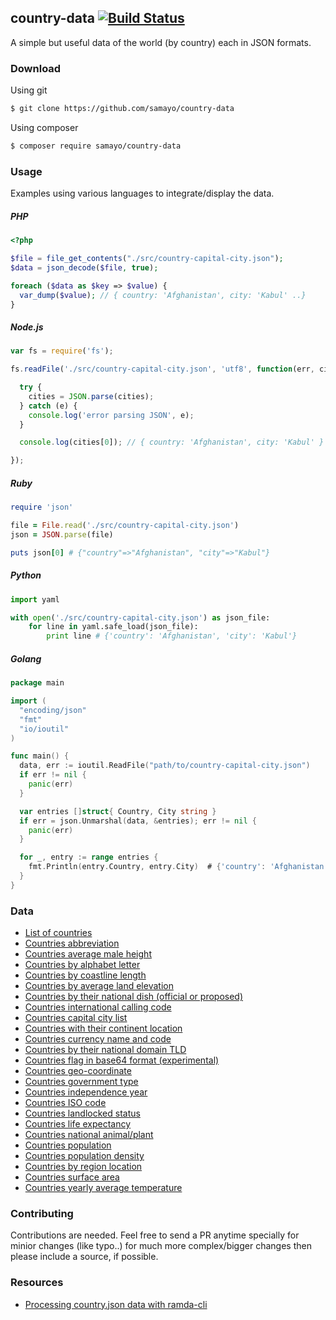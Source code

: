 ## country-data  [![Build Status](https://travis-ci.org/samayo/country-data.svg?branch=master)](https://travis-ci.org/samayo/country-data)

A simple but useful data of the world (by country) each in JSON formats.

### Download
Using git
```bash
$ git clone https://github.com/samayo/country-data
```
Using composer
```bash
$ composer require samayo/country-data
```

### Usage
Examples using various languages to integrate/display the data. 

##### PHP 
```php
<?php 

$file = file_get_contents("./src/country-capital-city.json");
$data = json_decode($file, true); 

foreach ($data as $key => $value) {
  var_dump($value); // { country: 'Afghanistan', city: 'Kabul' ..}
} 
```

##### Node.js
```javascript
var fs = require('fs');

fs.readFile('./src/country-capital-city.json', 'utf8', function(err, cities) {

  try {
    cities = JSON.parse(cities);
  } catch (e) {
    console.log('error parsing JSON', e);
  }

  console.log(cities[0]); // { country: 'Afghanistan', city: 'Kabul' }

});
```

##### Ruby
```ruby
require 'json'

file = File.read('./src/country-capital-city.json')
json = JSON.parse(file)

puts json[0] # {"country"=>"Afghanistan", "city"=>"Kabul"}
```

##### Python
```python
import yaml

with open('./src/country-capital-city.json') as json_file:
    for line in yaml.safe_load(json_file):
        print line # {'country': 'Afghanistan', 'city': 'Kabul'}
```

##### Golang

```go
package main

import (
  "encoding/json"
  "fmt"
  "io/ioutil"
)

func main() {
  data, err := ioutil.ReadFile("path/to/country-capital-city.json")
  if err != nil {
    panic(err)
  }

  var entries []struct{ Country, City string }
  if err = json.Unmarshal(data, &entries); err != nil {
    panic(err)
  }

  for _, entry := range entries {
    fmt.Println(entry.Country, entry.City)  # {'country': 'Afghanistan', 'city': 'Kabul'}
  }
}

```  

### Data

- [List of countries](https://github.com/samayo/country.json/blob/master/src/country.json)
- [Countries abbreviation](https://github.com/samayo/country.json/blob/master/src/country-abbreviation.json)
- [Countries average male height](https://github.com/samayo/country.json/blob/master/src/country-avg-male-height.json)
- [Countries by alphabet letter](https://github.com/samayo/country.json/blob/master/src/country-by-alphabet-letter.json)
- [Countries by coastline length](https://github.com/samayo/country.json/blob/master/src/country-by-costline.json)
- [Countries by average land elevation](https://github.com/samayo/country.json/blob/master/src/country-elevation.json)
- [Countries by their national dish (official or proposed)](https://github.com/samayo/country.json/blob/master/src/country-by-national-dish.json)
- [Countries international calling code](https://github.com/samayo/country.json/blob/master/src/country-calling-code.json)
- [Countries capital city list](https://github.com/samayo/country.json/blob/master/src/country.json)
- [Countries with their continent location](https://github.com/samayo/country.json/blob/master/src/country-continent.json)
- [Countries currency name and code](https://github.com/samayo/country.json/blob/master/src/country-currency-name-and-code.json)
- [Countries by their national domain TLD](https://github.com/samayo/country.json/blob/master/src/country-domain-tld.json)
- [Countries flag in base64 format (experimental)](https://github.com/samayo/country.json/blob/master/src/country-flag.json)
- [Countries geo-coordinate](https://github.com/samayo/country.json/blob/master/src/country-geo-cordinations.json)
- [Countries government type](https://github.com/samayo/country.json/blob/master/src/country-government-type.json)
- [Countries independence year](https://github.com/samayo/country.json/blob/master/src/country-independence-date.json)
- [Countries ISO code](https://github.com/samayo/country.json/blob/master/src/country-iso-numeric.json)
- [Countries landlocked status](https://github.com/samayo/country.json/blob/master/src/country-landlocked.json)
- [Countries life expectancy](https://github.com/samayo/country.json/blob/master/src/country-life-expectancy.json)
- [Countries national animal/plant](https://github.com/samayo/country.json/blob/master/src/country-national-animal-or-plant.json)
- [Countries population](https://github.com/samayo/country.json/blob/master/src/country-population.json)
- [Countries population density](https://github.com/samayo/country.json/blob/master/src/country-population-density.json)
- [Countries by region location](https://github.com/samayo/country.json/blob/master/src/country-region-in-world.json)
- [Countries surface area](https://github.com/samayo/country.json/blob/master/src/country-surface-area.json)
- [Countries yearly average temperature](https://github.com/samayo/country.json/blob/master/src/country-yearly-average-temperature.json)


### Contributing
Contributions are needed. Feel free to send a PR anytime specially for minior changes (like typo..) for much more complex/bigger changes then please include a source, if possible. 

### Resources
- [Processing country.json data with ramda-cli](https://github.com/raine/ramda-cli/wiki/Cookbook#playing-around-with-countryjson-data)    
